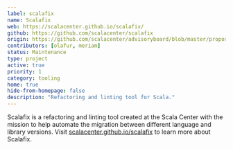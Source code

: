 ```yaml
---
label: scalafix
name: Scalafix
web: https://scalacenter.github.io/scalafix/
github: https://github.com/scalacenter/scalafix
origin: https://github.com/scalacenter/advisoryboard/blob/master/proposals/002-dotty-migration-path.md
contributors: [olafur, meriam]
status: Maintenance
type: project
active: true
priority: 1
category: tooling
home: true
hide-from-homepage: false
description: "Refactoring and linting tool for Scala."
---
```


Scalafix is a refactoring and linting tool created at the Scala Center with the
mission to help automate the migration between different language and library
versions. Visit [scalacenter.github.io/scalafix](https://scalacenter.github.io/scalafix/) to
learn more about Scalafix.
